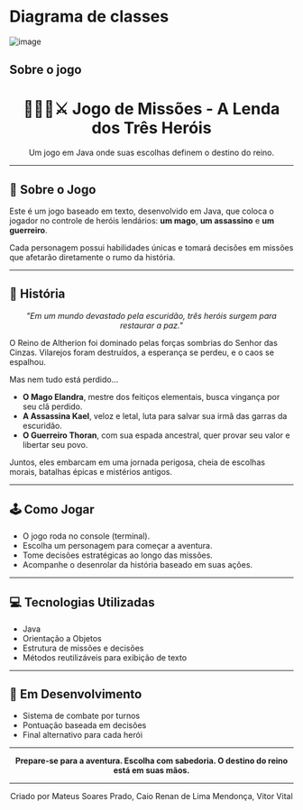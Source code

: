 # **Diagrama de classes**

![image](https://github.com/user-attachments/assets/0e2b67c5-c27e-46df-8c7e-e0f4a519c04a)


## **Sobre o jogo**
<h1 align="center">🧙‍♂️🏹⚔️ Jogo de Missões - A Lenda dos Três Heróis</h1>

<p align="center">
  Um jogo em Java onde suas escolhas definem o destino do reino.
</p>

---

## 🌟 Sobre o Jogo

Este é um jogo baseado em texto, desenvolvido em Java, que coloca o jogador no controle de heróis lendários: **um mago**, **um assassino** e **um guerreiro**.

Cada personagem possui habilidades únicas e tomará decisões em missões que afetarão diretamente o rumo da história.

---

## 📖 História

<p align="center">
  <em>"Em um mundo devastado pela escuridão, três heróis surgem para restaurar a paz."</em>
</p>

O Reino de Altherion foi dominado pelas forças sombrias do Senhor das Cinzas. Vilarejos foram destruídos, a esperança se perdeu, e o caos se espalhou.

Mas nem tudo está perdido...

- **O Mago Elandra**, mestre dos feitiços elementais, busca vingança por seu clã perdido.
- **A Assassina Kael**, veloz e letal, luta para salvar sua irmã das garras da escuridão.
- **O Guerreiro Thoran**, com sua espada ancestral, quer provar seu valor e libertar seu povo.

Juntos, eles embarcam em uma jornada perigosa, cheia de escolhas morais, batalhas épicas e mistérios antigos.

---

## 🕹️ Como Jogar

- O jogo roda no console (terminal).
- Escolha um personagem para começar a aventura.
- Tome decisões estratégicas ao longo das missões.
- Acompanhe o desenrolar da história baseado em suas ações.

---

## 💻 Tecnologias Utilizadas

- Java
- Orientação a Objetos
- Estrutura de missões e decisões
- Métodos reutilizáveis para exibição de texto

---

## 🚧 Em Desenvolvimento

- Sistema de combate por turnos
- Pontuação baseada em decisões
- Final alternativo para cada herói

---

<p align="center">
  <strong>Prepare-se para a aventura. Escolha com sabedoria. O destino do reino está em suas mãos.</strong>
</p>

---

<p align="center">
  Criado por Mateus Soares Prado, Caio Renan de Lima Mendonça, Vitor Vital 
</p>

